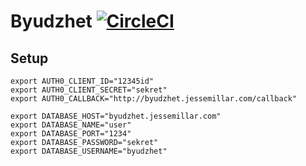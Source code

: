 # Byudzhet [![CircleCI](https://circleci.com/gh/jessemillar/byudzhet.svg?style=svg)](https://circleci.com/gh/jessemillar/byudzhet)

## Setup
```
export AUTH0_CLIENT_ID="12345id"
export AUTH0_CLIENT_SECRET="sekret"
export AUTH0_CALLBACK="http://byudzhet.jessemillar.com/callback"

export DATABASE_HOST="byudzhet.jessemillar.com"
export DATABASE_NAME="user"
export DATABASE_PORT="1234"
export DATABASE_PASSWORD="sekret"
export DATABASE_USERNAME="byudzhet"
```
